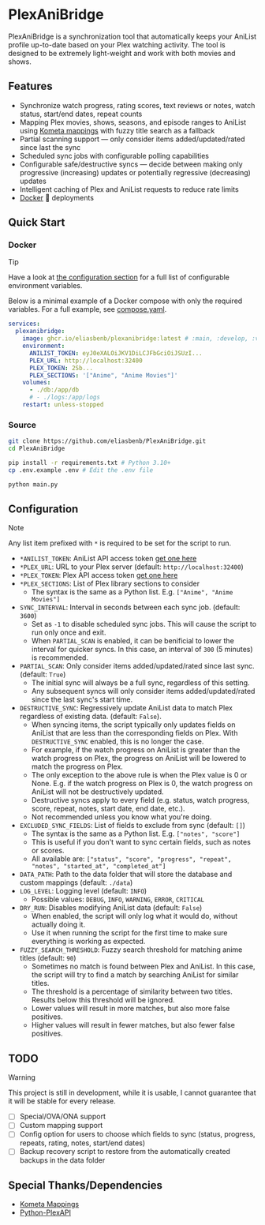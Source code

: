 # PlexAniBridge

PlexAniBridge is a synchronization tool that automatically keeps your AniList profile up-to-date based on your Plex watching activity. The tool is designed to be extremely light-weight and work with both movies and shows.

## Features

- Synchronize watch progress, rating scores, text reviews or notes, watch status, start/end dates, repeat counts
- Mapping Plex movies, shows, seasons, and episode ranges to AniList using [Kometa mappings](https://github.com/Kometa-Team/Anime-IDs) with fuzzy title search as a fallback
- Partial scanning support — only consider items added/updated/rated since last the sync
- Scheduled sync jobs with configurable polling capabilities
- Configurable safe/destructive syncs — decide between making only progressive (increasing) updates or potentially regressive (decreasing) updates
- Intelligent caching of Plex and AniList requests to reduce rate limits
- [Docker](#docker) 🐳 deployments

## Quick Start

### Docker

> [!TIP]
> Have a look at [the configuration section](#Configuration) for a full list of configurable environment variables.
>
> Below is a minimal example of a Docker compose with only the required variables. For a full example, see [compose.yaml](./compose.yaml).

```yaml
services:
  plexanibridge:
    image: ghcr.io/eliasbenb/plexanibridge:latest # :main, :develop, :v0.1.0, etc.
    environment:
      ANILIST_TOKEN: eyJ0eXALOiJKV1DiLCJFbGciOiJSUzI...
      PLEX_URL: http://localhost:32400
      PLEX_TOKEN: 2Sb...
      PLEX_SECTIONS: '["Anime", "Anime Movies"]'
    volumes:
      - ./db:/app/db
      # - ./logs:/app/logs
    restart: unless-stopped
```

### Source

```bash
git clone https://github.com/eliasbenb/PlexAniBridge.git
cd PlexAniBridge

pip install -r requirements.txt # Python 3.10+
cp .env.example .env # Edit the .env file

python main.py
```

## Configuration

> [!NOTE]
> Any list item prefixed with `*` is required to be set for the script to run.

- `*ANILIST_TOKEN`: AniList API access token [get one here](https://anilist.co/login?apiVersion=v2&client_id=23079&response_type=token)
- `*PLEX_URL`: URL to your Plex server (default: `http://localhost:32400`)
- `*PLEX_TOKEN`: Plex API access token [get one here](https://support.plex.tv/articles/204059436-finding-an-authentication-token-x-plex-token/)
- `*PLEX_SECTIONS`: List of Plex library sections to consider
  - The syntax is the same as a Python list. E.g. `["Anime", "Anime Movies"]`
- `SYNC_INTERVAL`: Interval in seconds between each sync job. (default: `3600`)
  - Set as `-1` to disable scheduled sync jobs. This will cause the script to run only once and exit.
  - When `PARTIAL_SCAN` is enabled, it can be benificial to lower the interval for quicker syncs. In this case, an interval of `300` (5 minutes) is recommended.
- `PARTIAL_SCAN`: Only consider items added/updated/rated since last sync. (default: `True`)
  - The initial sync will always be a full sync, regardless of this setting.
  - Any subsequent syncs will only consider items added/updated/rated since the last sync's start time.
- `DESTRUCTIVE_SYNC`: Regressively update AniList data to match Plex regardless of existing data. (default: `False`).
  - When syncing items, the script typically only updates fields on AniList that are less than the corresponding fields on Plex. With `DESTRUCTIVE_SYNC` enabled, this is no longer the case.
  - For example, if the watch progress on AniList is greater than the watch progress on Plex, the progress on AniList will be lowered to match the progress on Plex.
  - The only exception to the above rule is when the Plex value is 0 or None. E.g. if the watch progress on Plex is 0, the watch progress on AniList will not be destructively updated.
  - Destructive syncs apply to every field (e.g. status, watch progress, score, repeat, notes, start date, end date, etc.).
  - Not recommended unless you know what you're doing.
- `EXCLUDED_SYNC_FIELDS`: List of fields to exclude from sync (default: `[]`)
  - The syntax is the same as a Python list. E.g. `["notes", "score"]`
  - This is useful if you don't want to sync certain fields, such as notes or scores.
  - All available are: `["status", "score", "progress", "repeat", "notes", "started_at", "completed_at"]`
- `DATA_PATH`: Path to the data folder that will store the database and custom mappings (default: `./data`)
- `LOG_LEVEL`: Logging level (default: `INFO`)
  - Possible values: `DEBUG`, `INFO`, `WARNING`, `ERROR`, `CRITICAL`
- `DRY_RUN`: Disables modifying AniList data (default: `False`)
  - When enabled, the script will only log what it would do, without actually doing it.
  - Use it when running the script for the first time to make sure everything is working as expected.
- `FUZZY_SEARCH_THRESHOLD`: Fuzzy search threshold for matching anime titles (default: `90`)
  - Sometimes no match is found between Plex and AniList. In this case, the script will try to find a match by searching AniList for similar titles.
  - The threshold is a percentage of similarity between two titles. Results below this threshold will be ignored.
  - Lower values will result in more matches, but also more false positives.
  - Higher values will result in fewer matches, but also fewer false positives.

## TODO

> [!WARNING]
> This project is still in development, while it is usable, I cannot guarantee that it will be stable for every release.

- [ ] Special/OVA/ONA support
- [ ] Custom mapping support
- [ ] Config option for users to choose which fields to sync (status, progress, repeats, rating, notes, start/end dates)
- [ ] Backup recovery script to restore from the automatically created backups in the data folder

## Special Thanks/Dependencies

- [Kometa Mappings](https://github.com/Kometa-Team/Anime-IDs)
- [Python-PlexAPI](https://github.com/pkkid/python-plexapi)
